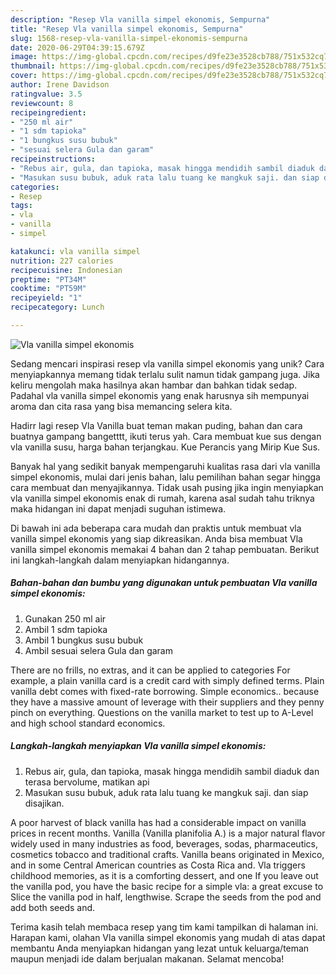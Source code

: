 ```yaml
---
description: "Resep Vla vanilla simpel ekonomis, Sempurna"
title: "Resep Vla vanilla simpel ekonomis, Sempurna"
slug: 1568-resep-vla-vanilla-simpel-ekonomis-sempurna
date: 2020-06-29T04:39:15.679Z
image: https://img-global.cpcdn.com/recipes/d9fe23e3528cb788/751x532cq70/vla-vanilla-simpel-ekonomis-foto-resep-utama.jpg
thumbnail: https://img-global.cpcdn.com/recipes/d9fe23e3528cb788/751x532cq70/vla-vanilla-simpel-ekonomis-foto-resep-utama.jpg
cover: https://img-global.cpcdn.com/recipes/d9fe23e3528cb788/751x532cq70/vla-vanilla-simpel-ekonomis-foto-resep-utama.jpg
author: Irene Davidson
ratingvalue: 3.5
reviewcount: 8
recipeingredient:
- "250 ml air"
- "1 sdm tapioka"
- "1 bungkus susu bubuk"
- "sesuai selera Gula dan garam"
recipeinstructions:
- "Rebus air, gula, dan tapioka, masak hingga mendidih sambil diaduk dan terasa bervolume, matikan api"
- "Masukan susu bubuk, aduk rata lalu tuang ke mangkuk saji. dan siap disajikan."
categories:
- Resep
tags:
- vla
- vanilla
- simpel

katakunci: vla vanilla simpel 
nutrition: 227 calories
recipecuisine: Indonesian
preptime: "PT34M"
cooktime: "PT59M"
recipeyield: "1"
recipecategory: Lunch

---
```



![Vla vanilla simpel ekonomis](https://img-global.cpcdn.com/recipes/d9fe23e3528cb788/751x532cq70/vla-vanilla-simpel-ekonomis-foto-resep-utama.jpg)

Sedang mencari inspirasi resep vla vanilla simpel ekonomis yang unik? Cara menyiapkannya memang tidak terlalu sulit namun tidak gampang juga. Jika keliru mengolah maka hasilnya akan hambar dan bahkan tidak sedap. Padahal vla vanilla simpel ekonomis yang enak harusnya sih mempunyai aroma dan cita rasa yang bisa memancing selera kita.

Hadirr lagi resep Vla Vanilla buat teman makan puding, bahan dan cara buatnya gampang bangetttt, ikuti terus yah. Cara membuat kue sus dengan vla vanilla susu, harga bahan terjangkau. Kue Perancis yang Mirip Kue Sus.

Banyak hal yang sedikit banyak mempengaruhi kualitas rasa dari vla vanilla simpel ekonomis, mulai dari jenis bahan, lalu pemilihan bahan segar hingga cara membuat dan menyajikannya. Tidak usah pusing jika ingin menyiapkan vla vanilla simpel ekonomis enak di rumah, karena asal sudah tahu triknya maka hidangan ini dapat menjadi suguhan istimewa.


Di bawah ini ada beberapa cara mudah dan praktis untuk membuat vla vanilla simpel ekonomis yang siap dikreasikan. Anda bisa membuat Vla vanilla simpel ekonomis memakai 4 bahan dan 2 tahap pembuatan. Berikut ini langkah-langkah dalam menyiapkan hidangannya.

<!--inarticleads1-->

##### Bahan-bahan dan bumbu yang digunakan untuk pembuatan Vla vanilla simpel ekonomis:

1. Gunakan 250 ml air
1. Ambil 1 sdm tapioka
1. Ambil 1 bungkus susu bubuk
1. Ambil sesuai selera Gula dan garam


There are no frills, no extras, and it can be applied to categories For example, a plain vanilla card is a credit card with simply defined terms. Plain vanilla debt comes with fixed-rate borrowing. Simple economics.. because they have a massive amount of leverage with their suppliers and they penny pinch on everything. Questions on the vanilla market to test up to A-Level and high school standard economics. 

<!--inarticleads2-->

##### Langkah-langkah menyiapkan Vla vanilla simpel ekonomis:

1. Rebus air, gula, dan tapioka, masak hingga mendidih sambil diaduk dan terasa bervolume, matikan api
1. Masukan susu bubuk, aduk rata lalu tuang ke mangkuk saji. dan siap disajikan.


A poor harvest of black vanilla has had a considerable impact on vanilla prices in recent months. Vanilla (Vanilla planifolia A.) is a major natural flavor widely used in many industries as food, beverages, sodas, pharmaceutics, cosmetics tobacco and traditional crafts. Vanilla beans originated in Mexico, and in some Central American countries as Costa Rica and. Vla triggers childhood memories, as it is a comforting dessert, and one If you leave out the vanilla pod, you have the basic recipe for a simple vla: a great excuse to Slice the vanilla pod in half, lengthwise. Scrape the seeds from the pod and add both seeds and. 

Terima kasih telah membaca resep yang tim kami tampilkan di halaman ini. Harapan kami, olahan Vla vanilla simpel ekonomis yang mudah di atas dapat membantu Anda menyiapkan hidangan yang lezat untuk keluarga/teman maupun menjadi ide dalam berjualan makanan. Selamat mencoba!
